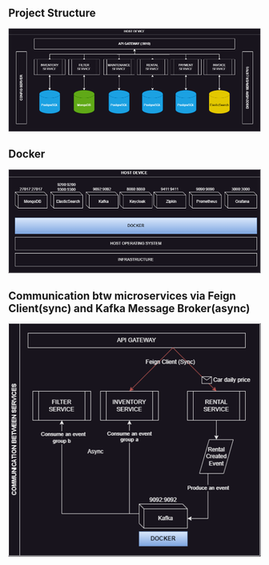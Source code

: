 ## Project Structure

<img src="./ss/Project structure.png"/>

## Docker

<img src="./ss/Docker.png"/>

## Communication btw microservices via Feign Client(sync) and Kafka Message Broker(async)

<img src="./ss/Communication btw Services.png"/>


